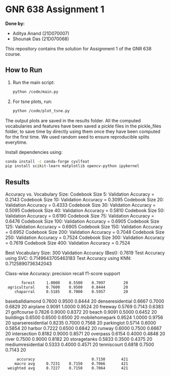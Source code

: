 # GNR 638 Assignment 1

**Done by:**

- Aditya Anand (21D070007)
- Shounak Das (21D070068)


This repository contains the solution for Assignment 1 of the GNR 638 course.

## How to Run

1. Run the main script:
   ```bash
   python /code/main.py
   ```
2. For tsne plots, run:
   ```bash
   python /code/plot_tsne.py
   ```
The output plots are saved in the results folder.
All the computed vocabularies and features have been saved a pickle files in the pickle_files folder, to save time by directly using them once they have been computed for the first time.
We used random seed to ensure reproducible splits everytime.

Install dependencies using:

```bash
conda install -c conda-forge cyvlfeat
pip install scikit-learn matplotlib opencv-python ipykernel
```

## Results

Accuracy vs. Vocabulary Size:
  Codebook Size 5: Validation Accuracy = 0.2143
  Codebook Size 10: Validation Accuracy = 0.3095
  Codebook Size 20: Validation Accuracy = 0.4333
  Codebook Size 30: Validation Accuracy = 0.5095
  Codebook Size 40: Validation Accuracy = 0.5810
  Codebook Size 50: Validation Accuracy = 0.6190
  Codebook Size 75: Validation Accuracy = 0.6476
  Codebook Size 100: Validation Accuracy = 0.6905
  Codebook Size 125: Validation Accuracy = 0.6905
  Codebook Size 150: Validation Accuracy = 0.6952
  Codebook Size 200: Validation Accuracy = 0.7048
  Codebook Size 250: Validation Accuracy = 0.7524
  Codebook Size 300: Validation Accuracy = 0.7619
  Codebook Size 400: Validation Accuracy = 0.7524

Best Vocabulary Size: 300
Validation Accuracy (Best): 0.7619
Test Accuracy using SVC: 0.7149643705463183
Test Accuracy using KNN: 0.7125890736342043

Class-wise Accuracy:
                   precision    recall  f1-score   support

           forest     1.0000    0.5500    0.7097        20
     agricultural     0.7600    0.9500    0.8444        20
        chaparral     0.5185    0.7000    0.5957        20
  baseballdiamond     0.7600    0.9500    0.8444        20
 denseresidential     0.6667    0.7000    0.6829        20
         airplane     0.9091    1.0000    0.9524        20
          freeway     0.5769    0.7143    0.6383        21
       golfcourse     0.7826    0.9000    0.8372        20
            beach     0.9091    0.5000    0.6452        20
        buildings     0.6500    0.6500    0.6500        20
   mobilehomepark     0.9524    1.0000    0.9756        20
sparseresidential     0.8235    0.7000    0.7568        20
       parkinglot     0.5714    0.6000    0.5854        20
           harbor     0.7222    0.6500    0.6842        20
           runway     0.6000    0.7500    0.6667        20
     intersection     0.8182    0.9000    0.8571        20
         overpass     0.6154    0.4000    0.4848        20
            river     0.7500    0.9000    0.8182        20
     storagetanks     0.5833    0.3500    0.4375        20
mediumresidential     0.5333    0.4000    0.4571        20
      tenniscourt     0.6818    0.7500    0.7143        20

         accuracy                         0.7150       421
        macro avg     0.7231    0.7150    0.7066       421
     weighted avg     0.7227    0.7150    0.7064       421



